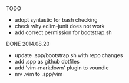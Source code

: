 TODO
* adopt syntastic for bash checking
* check why eclim-junit does not work
* add correct permission for bootstrap.sh

DONE
2014.08.20
* update .spp/bootstrap.sh with repo changes
* add .spp as github dotfiles
* add 'vim-markdown' plugin to voundle
* mv .vim to .spp/vim

